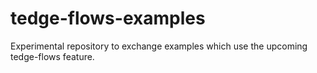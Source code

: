 # tedge-flows-examples

Experimental repository to exchange examples which use the upcoming tedge-flows feature.
